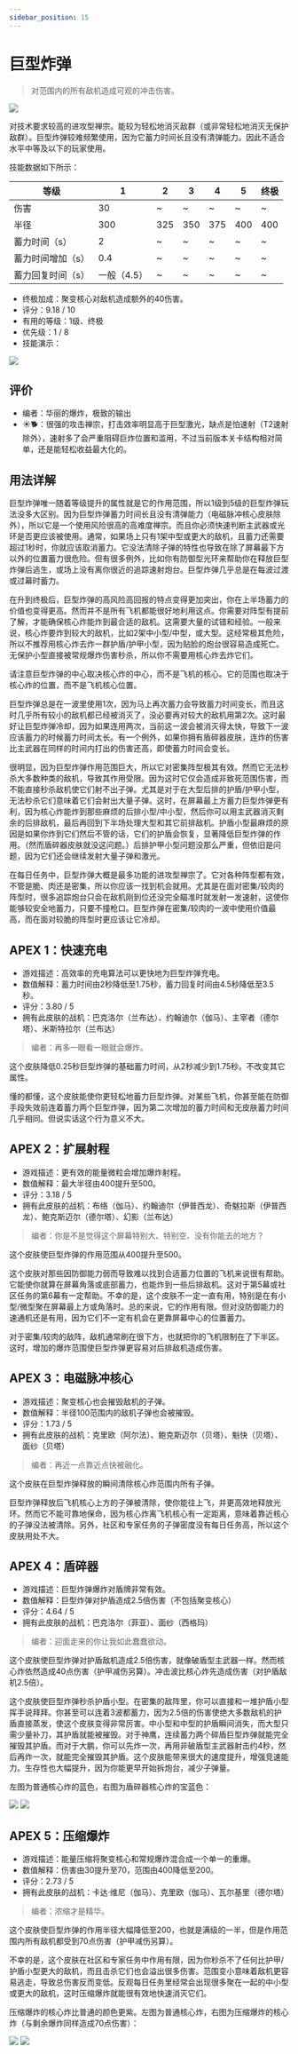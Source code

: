 ```yaml
---
sidebar_position: 15
---
```


# 巨型炸弹

> 对范围内的所有敌机造成可观的冲击伤害。

<img src="/terms/mb.png" style={{zoom:1.25}}/>

对技术要求较高的进攻型禅宗。能较为轻松地消灭敌群（或非常轻松地消灭无保护敌群）。巨型炸弹较难频繁使用，因为它蓄力时间长且没有清弹能力。因此不适合水平中等及以下的玩家使用。

技能数据如下所示：

| 等级              | 1           | 2    | 3    | 4    | 5    | 终极 |
| ----------------- | ----------- | ---- | ---- | ---- | ---- | ---- |
| 伤害              | 30          | ~    | ~    | ~    | ~    | ~    |
| 半径              | 300         | 325  | 350  | 375  | 400  | 400  |
| 蓄力时间（s）     | 2           | ~    | ~    | ~    | ~    | ~    |
| 蓄力时间增加（s） | 0.4         | ~    | ~    | ~    | ~    | ~    |
| 蓄力回复时间（s） | 一般（4.5） | ~    | ~    | ~    | ~    | ~    |

- 终极加成：聚变核心对敌机造成额外的40伤害。
- 评分：9.18 / 10
- 有用的等级：1级、终极
- 优先级：1 / 8
- 技能演示：

<img src="/skills/mb.gif" style={{zoom:1}}/>

## 评价

- 编者：华丽的爆炸，极致的输出
- ☀🐕：很强的攻击禅宗，打击效率明显高于巨型激光，缺点是怕速射（T2速射除外），速射多了会严重阻碍巨炸位置和滥用，不过当前版本关卡结构相对简单，还是能轻松收益最大化的。

## 用法详解

巨型炸弹唯一随着等级提升的属性就是它的作用范围，所以1级到5级的巨型炸弹玩法没多大区别。因为巨型炸弹蓄力时间长且没有清弹能力（电磁脉冲核心皮肤除外），所以它是一个使用风险很高的高难度禅宗。而且你必须快速判断主武器或光环是否更应该被使用。通常，如果场上只有1架中型或更大的敌机，且蓄力还需要超过1秒时，你就应该取消蓄力。它没法清除子弹的特性也导致在除了屏幕最下方以外的位置蓄力很危险。但有很多例外，比如你有防御型光环来帮助你在释放巨型炸弹后逃生，或场上没有离你很近的追踪速射炮台。巨型炸弹几乎总是在每波过渡或过幕时蓄力。

在升到终极后，巨型炸弹的高风险高回报的特点变得更加突出，你在上半场蓄力的价值也变得更高。然而并不是所有飞机都能很好地利用这点。你需要对阵型有提前了解，才能确保核心炸能炸到最合适的敌机。这需要大量的试错和经验。一般来说，核心炸要炸到较大的敌机，比如2架中小型/中型，或大型。这经常极其危险，所以不推荐用核心炸去炸一群护盾/护甲小型，因为贴脸的炮台很容易造成死亡。无保护小型直接被常规爆炸伤害秒杀，所以你不需要用核心炸去炸它们。

请注意巨型炸弹的中心取决核心炸的中心，而不是飞机的核心。它的范围也取决于核心炸的位置，而不是飞机核心位置。

巨型炸弹总是在一波里使用1次，因为马上再次蓄力会导致蓄力时间变长，而且这时几乎所有较小的敌机都已经被消灭了，没必要再对较大的敌机用第2次。这时最好让巨型炸弹冷却，因为如果连用两次，当前这一波会被消灭得太快，导致下一波应该蓄力的时候蓄力时间太长。有一个例外，如果你拥有盾碎器皮肤，连炸的伤害比主武器在同样的时间内打出的伤害还高，即使蓄力时间会变长。

很明显，因为巨型炸弹作用范围巨大，所以它对密集阵型极其有效。然而它无法秒杀大多数种类的敌机，导致其作用受限。因为这时它仅会造成非致死范围伤害，而不能直接秒杀敌机使它们射不出子弹。尤其是对于在大型后排的护盾/护甲小型，无法秒杀它们意味着它们会射出大量子弹。这时，在屏幕最上方蓄力巨型炸弹更有利，因为核心炸能炸到那些麻烦的后排小型/中小型，然后你可以用主武器消灭剩余的后排敌机，最后再回到下半场处理大型和其它前排敌机。护盾小型最麻烦的原因是如果你炸到它们然后不管的话，它们的护盾会恢复，显著降低巨型炸弹的作用。（然而盾碎器皮肤就没这问题。）后排护甲小型问题没那么严重，但依旧是问题，因为它们还会继续发射大量子弹和激光。

在每日任务中，巨型炸弹大概是最多功能的进攻型禅宗了。它对各种阵型都有效，不管是脆、肉还是密集，所以你应该一找到机会就用。尤其是在面对密集/较肉的阵型时，很多追踪炮台只会在敌机刚到位还没完全瞄准时就发射一发速射，这使你能够较安全地蓄力，只要不撞枪口。巨型炸弹在密集/较肉的一波中使用价值最高，而在面对较脆的阵型时更应该让它冷却。

## APEX 1：快速充电

- 游戏描述：高效率的充电算法可以更快地为巨型炸弹充电。
- 数值解释：蓄力时间由2秒降低至1.75秒，蓄力回复时间由4.5秒降低至3.5秒。
- 评分：3.80 / 5
- 拥有此皮肤的战机：巴克洛尔（兰布达）、约翰迪尔（伽马）、主宰者（德尔塔）、米斯特拉尔（兰布达）

> 编者：再多一眼看一眼就会爆炸。

这个皮肤降低0.25秒巨型炸弹的基础蓄力时间，从2秒减少到1.75秒。不改变其它属性。

懂的都懂，这个皮肤能使你更轻松地蓄力巨型炸弹。对某些飞机，你甚至能在防御手段失效前连着蓄力两个巨型炸弹，因为第二次增加的蓄力时间和无皮肤蓄力时间几乎相同。但说实话这个行为意义不大。

## APEX 2：扩展射程

- 游戏描述：更有效的能量微粒会增加爆炸射程。
- 数值解释：最大半径由400提升至500。
- 评分：3.18 / 5
- 拥有此皮肤的战机：布络（伽马）、约翰迪尔（伊普西龙）、奇魃拉斯（伊普西龙）、鲍克斯迈尔（德尔塔）、幻影（兰布达）

> 编者：你是不是觉得这个屏幕特别大、特别空、没有你能去的地方？

这个皮肤使巨型炸弹的作用范围从400提升至500。

这个皮肤对那些因防御能力弱而导致难以找到合适蓄力位置的飞机来说很有帮助。它能使你就算在屏幕角落或底部蓄力，也能炸到一些后排敌机。这对于第5幕或社区任务的第6幕有一定帮助。不幸的是，这个皮肤不一定一直有用，特别是在有小型/微型聚在屏幕最上方或角落时。总的来说，它的作用有限。但对没防御能力的速通机还是有用，因为它们不一定有机会在更靠屏幕中心的位置蓄力。

对于密集/较肉的敌阵，敌机通常刷在很下方，也就把你的飞机限制在了下半区。这时，增加的爆炸范围使巨型炸弹更容易对后排敌机造成伤害。

## APEX 3：电磁脉冲核心

- 游戏描述：聚变核心也会摧毁敌机的子弹。
- 数值解释：半径100范围内的敌机子弹也会被摧毁。
- 评分：1.73 / 5
- 拥有此皮肤的战机：克里欧（阿尔法）、鲍克斯迈尔（贝塔）、魁快（贝塔）、面纱（贝塔）

> 编者：再近一点靠近点快被融化。

这个皮肤在巨型炸弹释放的瞬间清除核心炸范围内所有子弹。

巨型炸弹释放后飞机核心上方的子弹被清除，使你能往上飞，并更高效地释放光环。然而它不能可靠地保命，因为核心炸离飞机核心有一定距离，意味着靠近核心的子弹没法被清除。另外，社区和专家任务的子弹密度没有每日任务高，所以这个皮肤用处不大。

## APEX 4：盾碎器

- 游戏描述：巨型炸弹爆炸对盾牌非常有效。
- 数值解释：巨型炸弹对护盾造成2.5倍伤害（不包括聚变核心）
- 评分：4.64 / 5
- 拥有此皮肤的战机：巴克洛尔（菲亚）、面纱（西格玛）

> 编者：迎面走来的你让我如此蠢蠢欲动。

这个皮肤使巨型炸弹对护盾敌机造成2.5倍伤害，就像破盾型主武器一样。然而核心炸依然造成40点伤害（护甲减伤另算）。冲击波比核心炸先造成伤害（对护盾敌机2.5倍）。

这个皮肤使巨型炸弹秒杀护盾小型。在密集的敌阵里，你可以直接和一堆护盾小型挥手说拜拜。你甚至可以连着3波都蓄力，因为2.5倍的伤害使绝大多数敌机的护盾直接蒸发，使这个皮肤变得非常厉害。中小型和中型的护盾瞬间消失，而大型只需少量补刀，其护盾就能被摧毁。对于神鹰，连续蓄力两个碎盾巨型炸弹就能完全摧毁其护盾。而对于大鹏，你可以先炸一次，再用非破盾型主武器射击约4秒，然后再炸一次，就能完全摧毁其护盾。这个皮肤能带来很大的速度提升，增强竞速能力。生存性也大幅提升，因为你能更早开始拆炮台，减少子弹量。

左图为普通核心炸的蓝色，右图为盾碎器核心炸的宝蓝色：

<img src="/terms/MBC.jpg" style={{zoom:0.5}}/>
<img src="/Cookbook/mbshield.jpg" style={{zoom:0.25}}/>

## APEX 5：压缩爆炸

- 游戏描述：能量压缩将聚变核心和常规爆炸混合成一个单一的重爆。
- 数值解释：伤害由30提升至70，范围由400降低至200。
- 评分：2.73 / 5
- 拥有此皮肤的战机：卡达·维尼（伽马）、克里欧（伽马）、瓦尔基里（德尔塔）

> 编者：浓缩才是精华。

这个皮肤使巨型炸弹的作用半径大幅降低至200，也就是满级的一半，但是作用范围内所有敌机都受到70点伤害（护甲减伤另算）。

不幸的是，这个皮肤在社区和专家任务中作用有限，因为你秒杀不了任何比护甲/护盾小型更大的敌机，而且击杀它们也会溢出很多伤害。范围变小意味着敌机更容易逃走，导致总伤害反而变低。反观每日任务里经常会出现很多聚在一起的中小型或更大的敌机，这时压缩爆炸就能很有效地快速消灭它们。

压缩爆炸的核心炸比普通的颜色更紫。左图为普通核心炸，右图为压缩爆炸的核心炸（与剩余爆炸同样造成70点伤害）：

<img src="/terms/MBC.jpg" style={{zoom:0.5}}/>
<img src="/Cookbook/mbcompress1.jpg" style={{zoom:0.23}}/>
